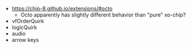 * https://chip-8.github.io/extensions/#octo
  * Octo apparently has slightly different behavior than "pure" xo-chip?
* vfOrderQuirk
* logicQuirk
* audio
* arrow keys

